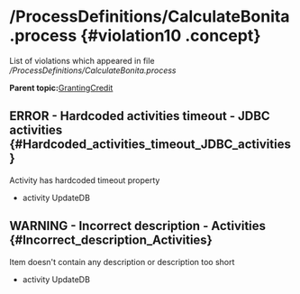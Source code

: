 # /ProcessDefinitions/CalculateBonita.process {#violation10 .concept}

List of violations which appeared in file */ProcessDefinitions/CalculateBonita.process*

**Parent topic:**[GrantingCredit](../../../../../../modules/demo_Enterprise/dita/qa/projects/GrantingCredit.md)

## ERROR - Hardcoded activities timeout - JDBC activities {#Hardcoded_activities_timeout_JDBC_activities}

Activity has hardcoded timeout property

-   activity UpdateDB

## WARNING - Incorrect description - Activities {#Incorrect_description_Activities}

Item doesn't contain any description or description too short

-   activity UpdateDB

